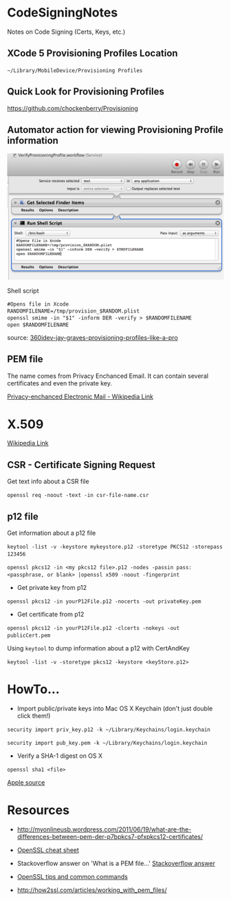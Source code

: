 CodeSigningNotes
================

Notes on Code Signing (Certs, Keys, etc.)

XCode 5 Provisioning Profiles Location
--------------------------------------
`~/Library/MobileDevice/Provisioning Profiles`


Quick Look for Provisioning Profiles
-------------------------------------
https://github.com/chockenberry/Provisioning

Automator action for viewing Provisioning Profile information
-------------------------------------------------------------
![Automator Service Screenshot](screenshots/VerifyProvisioningProfile_workflow.png)

Shell script
```
#Opens file in Xcode
RANDOMFILENAME=/tmp/provision_$RANDOM.plist
openssl smime -in "$1" -inform DER -verify > $RANDOMFILENAME
open $RANDOMFILENAME
```

source: [360idev-jay-graves-provisioning-profiles-like-a-pro](http://www.doubleencore.com/2013/09/360idev-jay-graves-provisioning-profiles-like-a-pro/)

PEM file
-------

The name comes from Privacy Enchanced Email. It can contain several certificates and even the private key.





[Privacy-enchanced Electronic Mail - Wikipedia Link](http://en.wikipedia.org/wiki/Privacy-enhanced_Electronic_Mail)


X.509
=====
[Wikipedia Link](http://en.wikipedia.org/wiki/X.509)


CSR - Certificate Signing Request
---------------------------------

Get text info about a CSR file

`openssl req -noout -text -in csr-file-name.csr`


p12 file
--------

Get information about a p12 file

`keytool -list -v -keystore mykeystore.p12 -storetype PKCS12 -storepass 123456`

`openssl pkcs12 -in <my pkcs12 file>.p12 -nodes -passin pass:<passphrase, or blank> |openssl x509 -noout -fingerprint
`

* Get private key from p12

`openssl pkcs12 -in yourP12File.p12 -nocerts -out privateKey.pem`

* Get certificate from p12

`openssl pkcs12 -in yourP12File.p12 -clcerts -nokeys -out publicCert.pem`

Using `keytool` to dump information about a p12 with CertAndKey

`keytool -list -v -storetype pkcs12 -keystore <keyStore.p12>`

HowTo...
========

* Import public/private keys into Mac OS X Keychain (don't just double click them!)

`security import priv_key.p12 -k ~/Library/Keychains/login.keychain`

`security import pub_key.pem -k ~/Library/Keychains/login.keychain`

* Verify a SHA-1 digest on OS X

`openssl sha1 <file>`

[Apple source](http://support.apple.com/kb/ht1652)

Resources
==============


* http://myonlineusb.wordpress.com/2011/06/19/what-are-the-differences-between-pem-der-p7bpkcs7-pfxpkcs12-certificates/
* [OpenSSL cheat sheet](https://twiki.cern.ch/twiki/bin/view/LinuxSupport/OpenSSLCheatsheet)

* Stackoverflow answer on 'What is a PEM file...'
[Stackoverflow answer](http://serverfault.com/a/9717)
* [OpenSSL tips and common commands](http://how2ssl.com/articles/openssl_commands_and_tips/)
* http://how2ssl.com/articles/working_with_pem_files/
